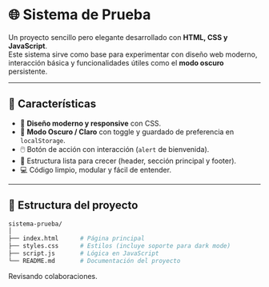 
# 🌐 Sistema de Prueba

Un proyecto sencillo pero elegante desarrollado con **HTML, CSS y JavaScript**.  
Este sistema sirve como base para experimentar con diseño web moderno, interacción básica y funcionalidades útiles como el **modo oscuro** persistente.

---

## 🚀 Características

- 🎨 **Diseño moderno y responsive** con CSS.
- 🌙 **Modo Oscuro / Claro** con toggle y guardado de preferencia en `localStorage`.
- 🖱️ Botón de acción con interacción (`alert` de bienvenida).
- 🧩 Estructura lista para crecer (header, sección principal y footer).
- 💻 Código limpio, modular y fácil de entender.

---

## 📂 Estructura del proyecto

```bash
sistema-prueba/
│
├── index.html      # Página principal
├── styles.css      # Estilos (incluye soporte para dark mode)
├── script.js       # Lógica en JavaScript
└── README.md       # Documentación del proyecto
```
Revisando colaboraciones.
